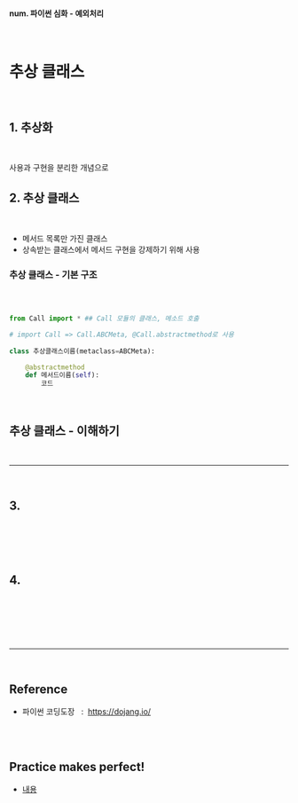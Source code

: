 <br>

#### num. 파이썬 심화 - 예외처리

<br>

# 추상 클래스

<br>

## 1. 추상화

<br>

사용과 구현을 분리한 개념으로 


## 2. 추상 클래스

<br>

- 메서드 목록만 가진 클래스 
- 상속받는 클래스에서 메서드 구현을 강제하기 위해 사용


### 추상 클래스 - 기본 구조 

<br>

```py

from Call import * ## Call 모듈의 클래스, 메소드 호출 

# import Call => Call.ABCMeta, @Call.abstractmethod로 사용
 
class 추상클래스이름(metaclass=ABCMeta):

    @abstractmethod
    def 메서드이름(self):
        코드


```

<br>

## 추상 클래스 - 이해하기 


<br>

---

<br>



## 3.

<br>

```py

```

<br>



## 4.

<br>

```py

```

<br>





<br>

---

<br>

## Reference <br>

- 파이썬 코딩도장 &nbsp; : &nbsp;<https://dojang.io/> <br>

<br>
<br>

## Practice makes perfect! <br>

- [내용](주소)